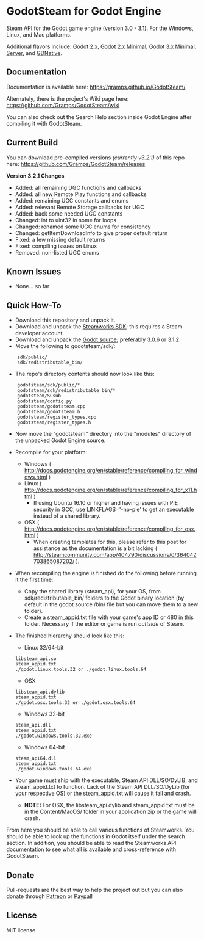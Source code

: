 # GodotSteam for Godot Engine
Steam API for the Godot game engine (version 3.0 - 3.1). For the Windows, Linux, and Mac platforms. 

Additional flavors include: [Godot 2.x](https://github.com/Gramps/GodotSteam/tree/godot2), [Godot 2.x Minimal](https://github.com/Gramps/GodotSteam/tree/godot2-min), [Godot 3.x Minimal](https://github.com/Gramps/GodotSteam/tree/godot3-min), [Server](https://github.com/Gramps/GodotSteam/tree/server), and [GDNative](https://github.com/Gramps/GodotSteam/tree/gdnative).

Documentation
----------
Documentation is available here: https://gramps.github.io/GodotSteam/

Alternately, there is the project's Wiki page here: https://github.com/Gramps/GodotSteam/wiki

You can also check out the Search Help section inside Godot Engine after compiling it with GodotSteam.

Current Build
----------
You can download pre-compiled versions _(currently v3.2.1)_ of this repo here: https://github.com/Gramps/GodotSteam/releases

**Version 3.2.1 Changes**
- Added: all remaining UGC functions and callbacks
- Added: all new Remote Play functions and callbacks
- Added: remaining UGC constants and enums
- Added: relevant Remote Storage callbacks for UGC
- Added: back some needed UGC constants
- Changed: int to uint32 in some for loops
- Changed: renamed some UGC enums for consistency
- Changed: getItemDownloadInfo to give proper default return
- Fixed: a few missing default returns
- Fixed: compiling issues on Linux
- Removed: non-listed UGC enums


Known Issues
----------
- None... so far

Quick How-To
----------
- Download this repository and unpack it.
- Download and unpack the [Steamworks SDK](https://partner.steamgames.com); this requires a Steam developer account.
- Download and unpack the [Godot source](https://github.com/godotengine/godot); preferably 3.0.6 or 3.1.2.
- Move the following to godotsteam/sdk/:
````
    sdk/public/
    sdk/redistributable_bin/
````
- The repo's directory contents should now look like this:
````
    godotsteam/sdk/public/*
    godotsteam/sdk/redistributable_bin/*
    godotsteam/SCsub
    godotsteam/config.py
    godotsteam/godotsteam.cpp
    godotsteam/godotsteam.h
    godotsteam/register_types.cpp
    godotsteam/register_types.h
````
- Now move the "godotsteam" directory into the "modules" directory of the unpacked Godot Engine source.
- Recompile for your platform:
  - Windows ( http://docs.godotengine.org/en/stable/reference/compiling_for_windows.html )
  - Linux ( http://docs.godotengine.org/en/stable/reference/compiling_for_x11.html )
    - If using Ubuntu 16.10 or higher and having issues with PIE security in GCC, use LINKFLAGS='-no-pie' to get an executable instead of a shared library.
  - OSX ( http://docs.godotengine.org/en/stable/reference/compiling_for_osx.html )
    - When creating templates for this, please refer to this post for assistance as the documentation is a bit lacking ( http://steamcommunity.com/app/404790/discussions/0/364042703865087202/ ).
- When recompiling the engine is finished do the following before running it the first time:
  - Copy the shared library (steam_api), for your OS, from sdk/redistributable_bin/ folders to the Godot binary location (by default in the godot source /bin/ file but you can move them to a new folder).
  - Create a steam_appid.txt file with your game's app ID or 480 in this folder.  Necessary if the editor or game is run _outtside_ of Steam.

- The finished hierarchy should look like this:
  - Linux 32/64-bit
  ```
  libsteam_api.so
  steam_appid.txt
  ./godot.linux.tools.32 or ./godot.linux.tools.64
  ```
  - OSX
  ```
  libsteam_api.dylib
  steam_appid.txt
  ./godot.osx.tools.32 or ./godot.osx.tools.64
  ```
  - Windows 32-bit
  ```
  steam_api.dll
  steam_appid.txt
  ./godot.windows.tools.32.exe
  ```
  - Windows 64-bit
  ```
  steam_api64.dll
  steam_appid.txt
  ./godot.windows.tools.64.exe
  ```
- Your game must ship with the executable, Steam API DLL/SO/DyLIB, and steam_appid.txt to function. Lack of the Steam API DLL/SO/DyLib (for your respective OS) or the steam_appid.txt will cause it fail and crash.
  - **NOTE:** For OSX, the libsteam_api.dylib and steam_appid.txt must be in the Content/MacOS/ folder in your application zip or the game will crash.

From here you should be able to call various functions of Steamworks. You should be able to look up the functions in Godot itself under the search section. In addition, you should be able to read the Steamworks API documentation to see what all is available and cross-reference with GodotSteam.

Donate
-------------
Pull-requests are the best way to help the project out but you can also donate through [Patreon](https://patreon.com/coaguco) or [Paypal](https://www.paypal.me/sithlordkyle)!

License
-------------
MIT license
